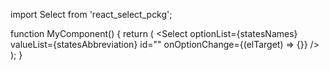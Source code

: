 <!-- usage -->

import Select from 'react_select_pckg';

function MyComponent() {
return (
<Select
optionList={statesNames}
valueList={statesAbbreviation}
id=""
onOptionChange={(elTarget) => {}}
/>
);
}

